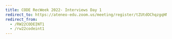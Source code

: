 ```yaml
---
title: CODE RecWeek 2022- Interviews Day 1
redirect_to: https://ateneo-edu.zoom.us/meeting/register/tZUtdOChqzgqHNam8rNntCOFW-Zl2AffbZj0
redirect_from: 
  - /RW22CODEINT1
  - /rw22codeint1
---
```

